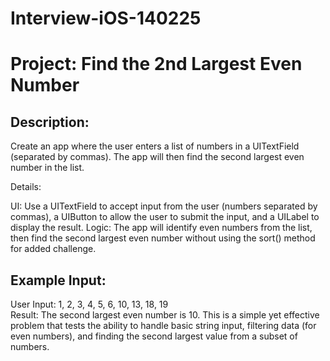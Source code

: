 # Interview-iOS-140225

# Project: Find the 2nd Largest Even Number 
## Description:
Create an app where the user enters a list of numbers in a UITextField (separated by commas). The app will then find the second largest even number in the list.

Details:

UI: Use a UITextField to accept input from the user (numbers separated by commas), a UIButton to allow the user to submit the input, and a UILabel to display the result. Logic: The app will identify even numbers from the list, then find the second largest even number without using the sort() method for added challenge. 

## Example Input:
User Input: 1, 2, 3, 4, 5, 6, 10, 13, 18, 19  \
Result: The second largest even number is 10. This is a simple yet effective problem that tests the ability to handle basic string input, filtering data (for even numbers), and finding the second largest value from a subset of numbers.
